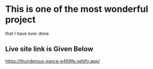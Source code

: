 # This is one of the most wonderful project
that I have ever done


## Live site link is Given Below
https://thunderous-pasca-e499fe.netlify.app/
